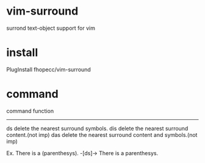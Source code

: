 # vim-surround
 surrond text-object support for vim

# install 
PlugInstall fhopecc/vim-surround

# command 

command function
------- --------------------------------------------------------
ds      delete the nearest surround symbols.
dis     delete the nearest surround content.(not imp)
das     delete the nearest surround content and symbols.(not imp)

Ex.
    There is a (parenthesys). -[ds]-> There is a parenthesys.

